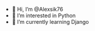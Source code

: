- 👋 Hi, I’m @Alexsik76
- 👀 I’m interested in Python
- 🌱 I’m currently learning Django


<!---
Alexsik76/Alexsik76 is a ✨ special ✨ repository because its `README.md` (this file) appears on your GitHub profile.
You can click the Preview link to take a look at your changes.
--->
